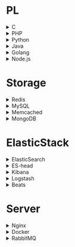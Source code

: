 # PL
<details>
<summary>C</summary>

```
apt install gcc
gcc --version
```

</details>

<details>
<summary>PHP</summary>

<details>
<summary># Swoole Redis Memcached MongoDB Yaconf</summary>

```
wget https://pecl.php.net/get/swoole-4.4.8.tgz
wget https://pecl.php.net/get/redis-5.1.0.tgz
wget https://pecl.php.net/get/memcached-3.1.4.tgz
wget https://pecl.php.net/get/mongodb-1.6.0.tgz
wget https://pecl.php.net/get/yaconf-1.1.0.tgz
wget https://pecl.php.net/get/PDO_MYSQL-1.0.2.tgz

tar -zxvf xxx-x.x.x.tgz
cd xxx-x.x.x

/usr/local/php/bin/phpize
./configure --with-php-config=`which php-config`
make -j
make install
```

</details>

<details>
<summary># Xdebug</summary>

```
wget https://pecl.php.net/get/xdebug-2.9.0.tgz
tar -zxvf xdebug-2.9.0.tgz
cd xdebug-2.9.0

/usr/local/php/bin/phpize
./configure --with-php-config=`which php-config` --enable-xdebug
make -j
make install

[Xdebug]
zend_extension = xdebug
xdebug.auto_trace = on
xdebug.default_enable = on
xdebug.auto_profile = on
xdebug.collect_params = on
xdebug.collect_return = on
xdebug.profiler_enable = on
xdebug.remote_enable = 1
xdebug.remote_autostart = 1
xdebug.remote_host = "127.0.0.1"
xdebug.remote_port = 9000
xdebug.remote_handler = dbgp
xdebug.trace_output_dir = "/usr/local/php/xdebug/"
xdebug.profiler_output_dir = "/usr/local/php/xdebug/"
```

</details>

```
wget https://www.php.net/distributions/php-7.4.3.tar.gz
tar -zxvf php-7.4.3.tar.gz
cd php-7.4.3

apt install libxml2-dev

./configure --prefix=/usr/local/php/ --enable-fpm
make -j
make install
```

</details>

<details>
<summary>Python</summary>

```
wget https://www.python.org/ftp/python/3.8.1/Python-3.8.1.tar.xz
tar -zxvf Python-3.8.1.tar.xz
cd Python-3.8.1

apt install libffi-dev

./configure --prefix=/usr/local/python
make -j
make install
```

</details>

<details>
<summary>Java</summary>

```
wget https://download.oracle.com/otn-pub/java/jdk/14+36/076bab302c7b4508975440c56f6cc26a/jdk-14_linux-x64_bin.tar.gz?AuthParam=1584792536_3cc6bb36ee0fe7b7de91d1229f31625f
tar -zxvf jdk-14_linux-x64_bin.tar.gz
mv jdk-14 /usr/local/java

# /etc/profile.d/jdk.sh
export JAVA_HOME=/usr/local/java
export JRE_HOME=${JAVA_HOME}/jre
export CLASSPATH=.:${JAVA_HOME}/lib:${JRE_HOME}/lib
export PATH=${JAVA_HOME}/bin:$PATH

# java -version
```

</details>

<details>
<summary>Golang</summary>

```
wget https://dl.google.com/go/go1.14.1.linux-amd64.tar.gz
tar -zxvf wget go1.14.1.src.tar.gz -C /usr/local/

export GOROOT=/usr/local/go
export GOBIN=$GOROOT/bin
export PATH=$GOBIN:$PATH
```

</details>

<details>
<summary>Node.js</summary>

```
wget https://nodejs.org/dist/v12.16.1/node-v12.16.1.tar.gz
tar -zxvf node-v12.16.1.tar.gz
cd node-v12.16.1

./configure
make -j
make install
```

</details>

# Storage
<details>
<summary>Redis</summary>

```
wget http://download.redis.io/releases/redis-5.0.7.tar.gz
tar -zxvf redis-5.0.7.tar.gz
cd redis-5.0.7

make -j
# ./src/redis-server ./redis.conf --daemonize yes
```

</details>

<details>
<summary>MySQL</summary>

```
wget http://downloads.sourceforge.net/project/boost/boost/1.59.0/boost_1_59_0.tar.gz
wget https://dev.mysql.com/get/Downloads/MySQL-5.7/mysql-boost-5.7.29.tar.gz
tar mysql-boost-5.7.29.tar.gz
cd mysql-boost-5.7.29

apt install cmake libncurses5-dev
cmake
make -j
make install

groupadd mysql
useradd -g mysql -s /bin/false mysql
mkdir -p /usr/local/mysql/data/
chown -R mysql /usr/local/mysql/data/

bin/mysqld --initialize-insecure --user=mysql --basedir=/usr/local/mysql --datadir=/usr/local/mysql/data
bin/mysql_ssl_rsa_setup  --user=mysql --basedir=/usr/local/mysql --datadir=/usr/local/mysql/data

cp support-files/my-default.cnf /etc/my.cnf
cp support-files/mysql.server /etc/init.d/mysqld
```

</details>

<details>
<summary>Memcached</summary>

```
wget http://www.memcached.org/files/memcached-1.5.20.tar.gz
tar -zxvf memcached-1.5.20.tar.gz
cd memcached-1.5.20

apt install libevent-dev

./configure --prefix=/usr/local/memcached
make -j
make install

export PATH=/usr/local/memcached/bin:$PATH
memcached -d -m 1024 -u root -l 127.0.0.1 -p 11211 -c 1024 -P /tmp/memcached.pid
telnet 127.0.0.1 11211
```

</details>

<details>
<summary>MongoDB</summary>

```
wget https://fastdl.mongodb.org/linux/mongodb-linux-x86_64-ubuntu1804-4.2.3.tgz
tar -zxvf mongodb-linux-x86_64-ubuntu1804-4.2.3.tgz
mv mongodb-linux-x86_64-4.2.3/ /usr/local/mongodb

export PATH=/usr/local/mongodb/bin:$PATH
mkdir -p /data/db
mongod --dbpath=/data/db
```

</details>

# ElasticStack
<details>
<summary>ElasticSearch</summary>

```
wget https://artifacts.elastic.co/downloads/elasticsearch/elasticsearch-7.6.1-linux-x86_64.tar.gz
tar -zxvf elasticsearch-7.6.1-linux-x86_64.tar.gz
cd elasticsearch-7.6.1
./bin/elasticsearch

# ./config/elasticsearch.yml
# access
network.host: 0.0.0.0
http.port: 9200
# machine learning
xpack.ml.enabled: false
# cors
http.cors.enabled: true
http.cors.allow-origin: "*"
# memory
bootstrap.memory_lock: false
bootstrap.system_call_filter: false
# cluster
cluster.name: es_cluster
node.name: es_cluster_master
node.master: true
discovery.zen.ping.unicast.hosts: ["127.0.0.1"]
cluster.initial_master_nodes: ["node-1"]

# /etc/security/limits.conf --- reboot
* soft nofile 65536
* hard nofile 65536
# /etc/sysctl.conf
# fs.file-max=655350
vm.max_map_count=655360
```

</details>

<details>
<summary>ES-head</summary>

```
git clone https://github.com/mobz/elasticsearch-head.git
cd elasticsearch-head
npm install

# npm run start
```

</details>

<details>
<summary>Kibana</summary>

```
wget https://artifacts.elastic.co/downloads/kibana/kibana-7.6.1-linux-x86_64.tar.gz
tar -zxvf kibana-7.6.1-linux-x86_64.tar.gz
cd kibana-7.6.1
./bin/kibana
```

</details>

<details>
<summary>Logstash</summary>

```
wget https://artifacts.elastic.co/downloads/logstash/logstash-7.6.1.tar.gz
tar -zxvf logstash-7.6.1.tar.gz
cd logstash-7.6.1
./bin/logstash
```

</details>

<details>
<summary>Beats</summary>

```

```

</details>

# Server
<details>
<summary>Nginx</summary>

```
wget http://nginx.org/download/nginx-1.16.1.tar.gz
tar -zxvf nginx-1.16.1.tar.gz
cd nginx-1.16.1

# http://zlib.net/zlib-1.2.11.tar.gz
# https://ftp.pcre.org/pub/pcre/pcre-8.43.tar.gz
# https://www.openssl.org/source/old/1.1.1/openssl-1.1.1d.tar.gz
apt install zlib1g-dev libssl-dev libpcre3-dev

./configure --with-http_ssl_module
make -j
make install
```

</details>

<details>
<summary>Docker</summary>

```
1.安装依赖包
apt-get install software-properties-common

2.添加GPG密钥
curl -fsSL https://mirrors.ustc.edu.cn/docker-ce/linux/ubuntu/gpg | apt-key add -

3.添加软件源
add-apt-repository "deb [arch=amd64] https://mirrors.ustc.edu.cn/docker-ce/linux/ubuntu $(lsb_release -cs) stable"

4.安装docker和docker-compose
apt-get install docker-ce
apt-get install docker-compose

5.添加服务和启动docker
systemctl enable docker
systemctl start docker

6.添加组和加入组
groupadd docker
usermod -aG docker $USER
```

</details>

<details>
<summary>RabbitMQ</summary>

<details>
<summary>Erlang</summary>

```
export ERL_TOP=`pwd`

wget http://erlang.org/download/otp_src_22.2.tar.gz
tar -zxvf otp_src_22.2.tar.gz
cd otp_src_22.2

./configure --prefix=/usr/local/erlang
make -j
make install

export ERL_HOME=/path/to/install/erlang
export PATH=$PATH:$ERL_HOME/bin
```

</details>

```
wget http://erlang.org/download/otp_src_22.2.tar.gz
wget https://github.com/rabbitmq/rabbitmq-server/archive/v3.8.2.tar.gz
https://www.rabbitmq.com/releases/rabbitmq-server/v2.7.0/rabbitmq-server-generic-unix-2.7.0.tar.gz
tar -zxvf v3.8.2.tar.gz
cd rabbitmq-server-3.8.2
```

</details>
